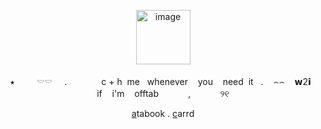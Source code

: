 <p align="center">
<img width="87" height="87" alt="image" src="https://64.media.tumblr.com/c76cd3b6e50625c3dd6a15f394cd136a/1c59d235dba4d6bc-a4/s100x200/6b4dded3c2f21631297f46c39f07b7f9aa315b0d.gifv" />
 <p align="center">
 ‎   ‎⭑  ‎ ‎ ‎ ‎ ‎ ‎ ‎ ‎   ‎𓎠𓎠 ‎   ‎ ‎   ‎  . ‎ ‎   ‎   ‎ ‎   ‎   ‎ ‎   ‎   ‎ ‎  ‎ ‎   c + h  ‎  me ‎ ‎   ‎whenever  ‎   ‎ ‎   ‎you  ‎   ‎ ‎   ‎need  ‎ it ‎ ‎   ‎. ‎   ‎ ‎   ‎⌢⌢  ‎   ‎ ‎   ‎𝘄2𝗶  ‎   ‎ ‎   ‎if  ‎   ‎ ‎   ‎i'm  ‎   ‎ ‎   ‎offtab  ‎   ‎ ‎ ‎ ‎ ‎ ‎ ‎ ‎ ‎ ‎ ‎,  ‎   ‎  ‎ ‎ ‎ ‎‎ ‎ ‎ ‎ ‎ ‎ ୨୧
<p align="center">
  <a href="https://whatsurnamegirlfriend.atabook.org/" target="_blank">a</a>tabook .
  <a href="https://theoceanhealssouls.carrd.co/" target="_blank">c</a>arrd
<p align="center">
<p align="center">






























